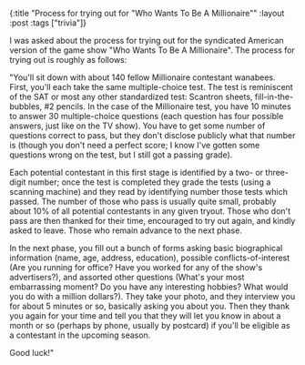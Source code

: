{:title "Process for trying out for \"Who Wants To Be A Millionaire\""
:layout :post
:tags  ["trivia"]}

I was asked about the process for trying out for the syndicated American
version of the game show "Who Wants To Be A Millionaire". The process for
trying out is roughly as follows:  
  
"You'll sit down with about 140 fellow Millionaire contestant wanabees. First,
you'll each take the same multiple-choice test. The test is reminiscent of the
SAT or most any other standardized test: Scantron sheets, fill-in-the-bubbles,
\#2 pencils. In the case of the Millionaire test, you have 10 minutes to answer
30 multiple-choice questions (each question has four possible answers, just
like on the TV show). You have to get some number of questions correct to
pass, but they don't disclose publicly what that number is (though you don't
need a perfect score; I know I've gotten some questions wrong on the test, but
I still got a passing grade).  
  
Each potential contestant in this first stage is identified by a two- or
three-digit number; once the test is completed they grade the tests (using a
scanning machine) and they read by identifying number those tests which
passed. The number of those who pass is usually quite small, probably about
10% of all potential contestants in any given tryout. Those who don't pass are
then thanked for their time, encouraged to try out again, and kindly asked to
leave. Those who remain advance to the next phase.  
  
In the next phase, you fill out a bunch of forms asking basic biographical
information (name, age, address, education), possible conflicts-of-interest
(Are you running for office? Have you worked for any of the show's
advertisers?), and assorted other questions (What's your most embarrassing
moment? Do you have any interesting hobbies? What would you do with a million
dollars?). They take your photo, and they interview you for about 5 minutes or
so, basically asking you about you. Then they thank you again for your time
and tell you that they will let you know in about a month or so (perhaps by
phone, usually by postcard) if you'll be eligible as a contestant in the
upcoming season.  
  
Good luck!"

